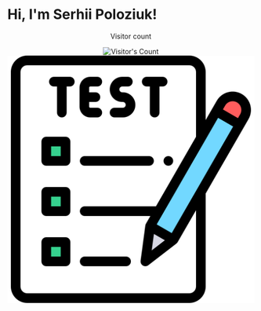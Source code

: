 <div align = "left">
<h1>Hi, I'm Serhii Poloziuk! </h1>
</div>
<div align="center"> 
  <p>Visitor count</p>
  <img src="https://profile-counter.glitch.me/{USERNAME}/count.svg" alt="Visitor's Count" />
</div>
<div align="center"> 
  <img src="/test.png" alt="Banner of a developer sitting in front of a desk">
</div>
